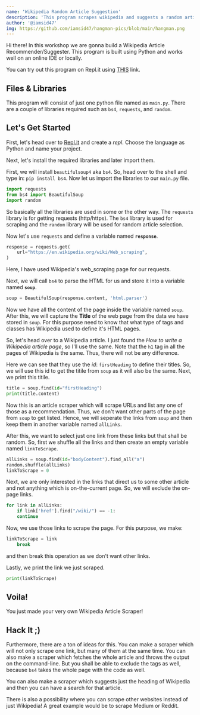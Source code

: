 ```yaml
---
name: 'Wikipedia Random Article Suggestion'
description: 'This program scrapes wikipedia and suggests a random article for the user to read.'
author: '@iamsid47'
img: https://github.com/iamsid47/hangman-pics/blob/main/hangman.png
---
```


Hi there! In this workshop we are gonna build a Wikipedia Article Recommender/Suggester. This program is built using Python and works well on an online IDE or locally.

You can try out this program on Repl.it using [THIS](https://repl.it/@iamsid47/wikipedia-scraper#main.py) link.

## Files & Libraries

This program will consist of just one python file named as `main.py`. There are a couple of libraries required such as `bs4`, `requests`, and `random`.

## Let's Get Started

First, let's head over to [Repl.it](https://repl.it) and create a *repl*. Choose the language as Python and name your project.

Next, let's install the required libraries and later import them.

First, we will install `beautifulsoup4` aka `bs4`. So, head over to the shell and type in: `pip install bs4`. Now let us import the libraries to our  `main.py` file.

```python
import requests
from bs4 import BeautifulSoup
import random
```

So basically all the libraries are used in some or the other way. The `requests` library is for getting requests (http/https). The `bs4` library is used for scraping and the `random` library will be used for random article selection.

Now let's use `requests` and define a variable named **`response`**.

```python
response = requests.get(
	url="https://en.wikipedia.org/wiki/Web_scraping",
)
```

Here, I have used Wikipedia's web_scraping page for our requests.

Next, we will call `bs4` to parse the HTML for us and store it into a variable named **`soup`**.

```python
soup = BeautifulSoup(response.content, 'html.parser')
```

Now we have all the content of the page inside the variable named `soup`. After this, we will capture the **Title** of the web page from the data we have stored in `soup`. For this purpose need to know that what type of tags and classes has Wikipedia used to define it's HTML pages.

So, let's head over to a Wikipedia article. I just found the *How to write a Wikipedia article page*, so I'll use the same. Note that the `h1` tag in all the pages of Wikipedia is the same. Thus, there will not be any difference.

Here we can see that they use the *id*: `firstHeading` to define their titles. So, we will use this id to get the titile from `soup` as it will also be the same. Next, we print this titile.

```python
title = soup.find(id="firstHeading")
print(title.content)
```

Now this is an article scraper which will scrape URLs and list any one of those as a recommendation. Thus, we don't want other parts of the page from `soup` to get listed.
Hence, we will seperate the links from `soup` and then keep them in another variable named `allLinks`.

After this, we want to select just one link from these links but that shall be random. So, first we shuffle all the links and then create an empty variable named `linkToScrape`.

```python
allLinks = soup.find(id="bodyContent").find_all("a")
random.shuffle(allLinks)
linkToScrape = 0
```

Next, we are only interested in the links that direct us to some other article and not anything which is on-the-current page. So, we will exclude the on-page links.

```python
for link in allLinks:
	if link['href'].find("/wiki/") == -1: 
	continue
```

Now, we use those links to scrape the page. For this purpose, we make:

```python
linkToScrape = link
	break
```

and then break this operation as we don't want other links.

Lastly, we print the link we just scraped.

```python
print(linkToScrape)
```

## Voila!

You just made your very own Wikipedia Article Scraper!

## Hack It ;)

Furthermore, there are a ton of ideas for this. You can make a scraper which will not only scrape one link, but many of them at the same time. You can also make a scraper which fetches the whole article and throws the output on the command-line. But you shall be able to exclude the tags as well, because `bs4` takes the whole page with the code as well.

You can also make a scraper which suggests just the heading of Wikipedia and then you can have a search for that article.

There is also a possibility where you can scrape other websites instead of just Wikipedia! A great example would be to scrape Medium or Reddit.
